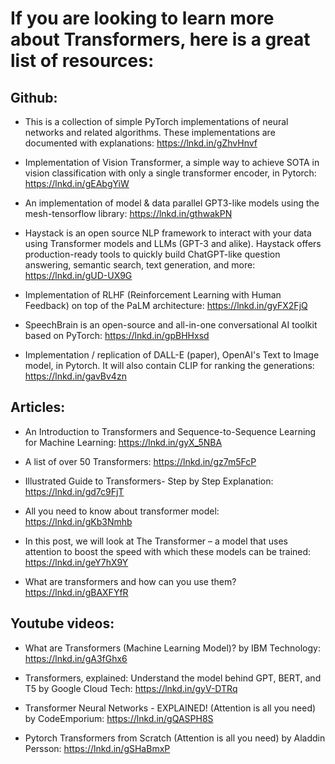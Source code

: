 # If you are looking to learn more about Transformers, here is a great list of resources:

## Github: 
- This is a collection of simple PyTorch implementations of neural networks and related algorithms. These implementations are documented with explanations: https://lnkd.in/gZhvHnvf

- Implementation of Vision Transformer, a simple way to achieve SOTA in vision classification with only a single transformer encoder, in Pytorch: https://lnkd.in/gEAbgYiW

- An implementation of model & data parallel GPT3-like models using the mesh-tensorflow library: https://lnkd.in/gthwakPN

- Haystack is an open source NLP framework to interact with your data using Transformer models and LLMs (GPT-3 and alike). Haystack offers production-ready tools to quickly build ChatGPT-like question answering, semantic search, text generation, and more: https://lnkd.in/gUD-UX9G

- Implementation of RLHF (Reinforcement Learning with Human Feedback) on top of the PaLM architecture: https://lnkd.in/gyFX2FjQ

- SpeechBrain is an open-source and all-in-one conversational AI toolkit based on PyTorch: https://lnkd.in/gpBHHxsd

- Implementation / replication of DALL-E (paper), OpenAI's Text to Image model, in Pytorch. It will also contain CLIP for ranking the generations: https://lnkd.in/gavBv4zn


## Articles:
- An Introduction to Transformers and Sequence-to-Sequence Learning for Machine Learning: https://lnkd.in/gyX_5NBA

- A list of over 50 Transformers: https://lnkd.in/gz7m5FcP

- Illustrated Guide to Transformers- Step by Step Explanation: https://lnkd.in/gd7c9FjT

- All you need to know about transformer model: https://lnkd.in/gKb3Nmhb

- In this post, we will look at The Transformer – a model that uses attention to boost the speed with which these models can be trained: https://lnkd.in/geY7hX9Y

- What are transformers and how can you use them? https://lnkd.in/gBAXFYfR


## Youtube videos:
- What are Transformers (Machine Learning Model)? by IBM Technology: https://lnkd.in/gA3fGhx6

- Transformers, explained: Understand the model behind GPT, BERT, and T5 by Google Cloud Tech: https://lnkd.in/gyV-DTRq

- Transformer Neural Networks - EXPLAINED! (Attention is all you need) by CodeEmporium: https://lnkd.in/gQASPH8S

- Pytorch Transformers from Scratch (Attention is all you need) by Aladdin Persson: https://lnkd.in/gSHaBmxP
